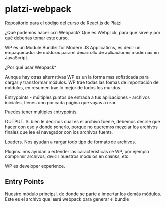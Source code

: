 # platzi-webpack
Repositorio para el código del curso de React.js de Platzi

¿Qué podemos hacer con Webpack?
Qué es Webpack, para qué sirve y por qué deberías tomar este curso.

WP es un Module Bundler for Modern JS Applications, es decir un empaquetador de módulos para el desarrollo de aplicaciones modernas en JavaScript.

¿Por qué usar Webpack?

Aunque hay otras alternativas WP es un la forma mas sofisticada para cargar y transformar módulos. WP trae todas las formas de importación de módulos, en resumen trae lo mejor de todos los mundos.

Entrypoints - múltiples puntos de entrada a tus aplicaciones - archivos iniciales, tienes uno por cada pagina que vayas a usar.

Puedes tener multiples entrypoints.

OUTPUT. Si bien le decimos cual es el archivo fuente, debemos decirle que hacer con eso y donde ponerlo, porque no queremos mezclar los archivos finales que lee el navegador con los archivos fuente.

Loaders. Nos ayudan a cargar todo tipo de formato de archivos.

Plugins. nos ayudan a extender las caracteristicas de WP, por ejemplo comprimir archivos, dividir nuestros modulos en chunks, etc.

WP es developer experience.



## Entry Points
Nuestro módulo principal, de donde se parte a importar los demás módulos. Este es el archivo que leerá webpack para generar el bundle